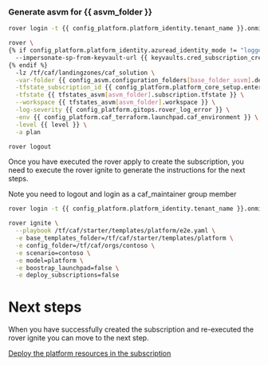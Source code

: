 
### Generate asvm for {{ asvm_folder }}

```bash
rover login -t {{ config_platform.platform_identity.tenant_name }}.onmicrosoft.com

rover \
{% if config_platform.platform_identity.azuread_identity_mode != "logged_in_user" %}
  --impersonate-sp-from-keyvault-url {{ keyvaults.cred_subscription_creation_landingzones.vault_uri }} \
{% endif %}
  -lz /tf/caf/landingzones/caf_solution \
  -var-folder {{ config_asvm.configuration_folders[base_folder_asvm].destination_base_path }}/{{ config_asvm.configuration_folders[base_folder_asvm].destination_relative_path }}/{{ level }}/{{ asvm_folder }}/subscription \
  -tfstate_subscription_id {{ config_platform.platform_core_setup.enterprise_scale.primary_subscription_details.subscription_id }} \
  -tfstate {{ tfstates_asvm[asvm_folder].subscription.tfstate }} \
  --workspace {{ tfstates_asvm[asvm_folder].workspace }} \
  -log-severity {{ config_platform.gitops.rover_log_error }} \
  -env {{ config_platform.caf_terraform.launchpad.caf_environment }} \
  -level {{ level }} \
  -a plan

rover logout

```
Once you have executed the rover apply to create the subscription, you need to execute the rover ignite to generate the instructions for the next steps.

Note you need to logout and login as a caf_maintainer group member

```bash
rover login -t {{ config_platform.platform_identity.tenant_name }}.onmicrosoft.com

rover ignite \
  --playbook /tf/caf/starter/templates/platform/e2e.yaml \
  -e base_templates_folder=/tf/caf/starter/templates/platform \
  -e config_folder=/tf/caf/orgs/contoso \
  -e scenario=contoso \
  -e model=platform \
  -e boostrap_launchpad=false \
  -e deploy_subscriptions=false

```

# Next steps

When you have successfully created the subscription and re-executed the rover ignite you can move to the next step.

 [Deploy the platform resources in the subscription](../resources/readme.md)